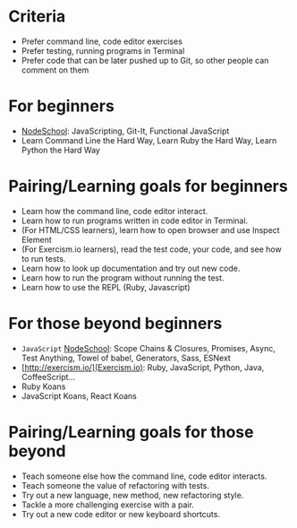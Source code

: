 # Criteria
- Prefer command line, code editor exercises
- Prefer testing, running programs in Terminal
- Prefer code that can be later pushed up to Git, so other people can comment on them

# For beginners
- [NodeSchool](http://nodeschool.io): JavaScripting, Git-It, Functional JavaScript
- Learn Command Line the Hard Way, Learn Ruby the Hard Way, Learn Python the Hard Way

# Pairing/Learning goals for beginners
- Learn how the command line, code editor interact.
- Learn how to run programs written in code editor in Terminal.
- (For HTML/CSS learners), learn how to open browser and use Inspect Element
- (For Exercism.io learners), read the test code, your code, and see how to run tests.
- Learn how to look up documentation and try out new code.
- Learn how to run the program without running the test.
- Learn how to use the REPL (Ruby, Javascript)

# For those beyond beginners
-  `JavaScript` [NodeSchool](http://nodeschool.io): Scope Chains & Closures, Promises, Async, Test Anything, Towel of babel, Generators, Sass, ESNext
- [http://exercism.io/](Exercism.io): Ruby, JavaScript, Python, Java, CoffeeScript...
- Ruby Koans
- JavaScript Koans, React Koans

# Pairing/Learning goals for those beyond
- Teach someone else how the command line, code editor interacts.
- Teach someone the value of refactoring with tests.
- Try out a new language, new method, new refactoring style.
- Tackle a more challenging exercise with a pair.
- Try out a new code editor or new keyboard shortcuts.
